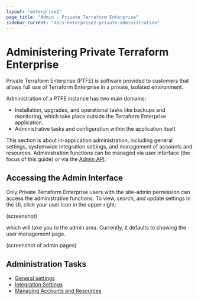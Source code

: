 ```yaml
---
layout: "enterprise2"
page_title: "Admin - Private Terraform Enterprise"
sidebar_current: "docs-enterprise2-private-administration"
---
```


# Administering Private Terraform Enterprise

Private Terraform Enterprise (PTFE) is software provided to customers that allows full use of Terraform Enterprise in a private, isolated environment.

Administration of a PTFE instance has two main domains:

- Installation, upgrades, and operational tasks like backups and monitoring, which take place outside the Terraform Enterprise application.
- Administrative tasks and configuration within the application itself.

This section is about in-application administration, including general settings, systemwide integration settings, and management of accounts and resources. Administration functions can be managed via user interface (the focus of this guide) or via the [Admin API](../api/admin/index.html).

## Accessing the Admin Interface

Only Private Terraform Enterprise users with the site-admin permission can access the administrative functions. To view, search, and update settings in the UI, click your user icon in the upper right:

(screenshot)

which will take you to the admin area. Currently, it defaults to showing the user management page. 

(screenshot of admin pages)

## Administration Tasks

* [General settings](./general.html)
* [Integration Settings](./integrations.html)
* [Managing Accounts and Resources](./resources.html)
